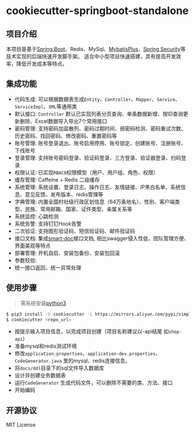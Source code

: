 # cookiecutter-springboot-standalone

## 项目介绍
本项目是基于[Spring Boot](https://docs.spring.io/spring-boot/docs/current/reference/html/)、Redis、MySql、[MybatisPlus](https://baomidou.com/)、[Spring Security](https://docs.spring.io/spring-security/reference/index.html)等技术实现的后端快速开发脚手架。 
适合中小型项目快速搭建，具有提高开发效率，降低开发成本等特点。


## 集成功能
- 代码生成: 可以根据数据表生成`Entity`、`Controller`、`Mapper`、`Service`、`ServiceImpl`、`XML`等通用类
- 默认接口: `Controller` 默认已实现列表分页查询、单条数据新增、按ID查询更新删除、Excel数据导入导出7个常用接口
- 密码管理: 支持密码加盐散列、密码过期时间、弱密码检测、密码重试次数、历史密码、找回密码、修改密码、重置密码等
- 账号管理: 账号登录退出、账号启用停用、账号锁定、创建账号、注册账号、下线账号
- 登录管理: 支持账号密码登录、验证码登录、三方登录、验证器登录、扫码登录
- 权限认证: 已实现`RBAC0`权限模型（用户、用户组、角色、权限）
- 缓存管理: Caffeine + Redis 二级缓存
- 系统管理: 系统设置、登录日志、操作日志、友情链接、IP黑白名单、系统信息、意见反馈、发布版本、redis管理等
- 字典管理: 内置全国村社级行政区划信息（64万条地名）、性别、客户端类型、民族、常用邮箱、国家、证件类型、亲属关系等
- 系统监控: 心跳检测
- 系统告警: 支持钉钉Hook告警
- 二次验证: 支持图形验证码、短信验证码、邮件验证码
- 接口文档: 集成[smart-doc](https://smart-doc-group.github.io/#/zh-cn/)接口文档, 相比swagger侵入性低、团队管理方便、界面美观等特点
- 部署管理: 开机自启、安装包备份、安装包回滚
- 参数校验:
- 统一接口返回，统一异常处理


## 使用步骤
> 需系统安装[python3](https://www.python.org/downloads/)
```bash
$ pip3 install -U cookiecutter -i https://mirrors.aliyun.com/pypi/simple/
$ cookiecutter <repo_url> 
```

- 按提示输入项目信息，以完成项目创建（项目名称建议以-api结尾 如`shop-api`）
- 准备mysql和redis测试环境
- 修改`application.properties`、`application-dev.properties`、`CodeGenerator.java` 里的mysql、redis连接信息。
- 将`docs/ddl`目录下的sql文件导入数据库
- 设计并创建业务数据表
- 运行`CodeGenerator` 生成代码文件，可以删除不需要的类、方法、接口
- 开始编码


## 开源协议
MIT License
